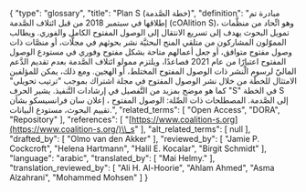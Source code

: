 {
    "type": "glossary",
    "title": "Plan S (خطة الصَّدمة)",
    "definition": "مبادرة تم إطلاقها في سبتمبر 2018 من قبل ائتلاف الصَّدمة (cOAlition S)، وهو اتِّحاد من منظَّمات تمويل البحوث يهدف إلى تسريع الانتقال إلى الوصول المفتوح الكامل والفوري.  ويطالب المموّلون المشاركون من متلقي المنح البحثيَّة نشر بحوثهم في مجلَّات، أو منصَّات ذات وصول مفتوح متوافق، أو جعل أعمالهم متاحة بشكل مفتوح وفوري في مستودع الوصول المفتوح اعتبارًا من عام 2021 فصاعدًا، ويلتزم ممولو ائتلاف الصَّدمة بعدم تقديم الدَّعم الماليّ لرسوم الَّنشر ذات الوصول المفتوح المختلط، أو الهجين.  ومع ذلك، يمكن للمؤلفين الامتثال للخطّة من خلال نشر الوصول المفتوح في مجلة اشتراك بموجب \"ترتيب تحويلي\" كما هو موضح بمزيد من التَّفصيل في إرشادات التَّنفيذ. يشير الحرف \"S\" في الخطة S إلى الصَّدمة.  المصطلحات ذات الصِّلة: الوصول المفتوح ، إعلان سان فرانسيسكو بشأن تقييم البحوث، مستودع البيانات.",
    "related_terms": [
        "Open Access",
        "DORA",
        "Repository"
    ],
    "references": [
        "[https://www.coalition-s.org](https://www.coalition-s.org/)\\_s"
    ],
    "alt_related_terms": [
        null
    ],
    "drafted_by": [
        "Olmo van den Akker"
    ],
    "reviewed_by": [
        "Jamie P. Cockcroft",
        "Helena Hartmann",
        "Halil E. Kocalar",
        "Birgit Schmidt"
    ],
    "language": "arabic",
    "translated_by": [
        "Mai Helmy."
    ],
    "translation_reviewed_by": [
        "Ali H. Al-Hoorie",
        "Ahlam Ahmed",
        "Asma Alzahrani",
        "Mohammed Mohsen"
    ]
}